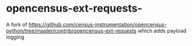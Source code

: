# opencensus-ext-requests-
A fork of https://github.com/census-instrumentation/opencensus-python/tree/master/contrib/opencensus-ext-requests which adds payload logging
